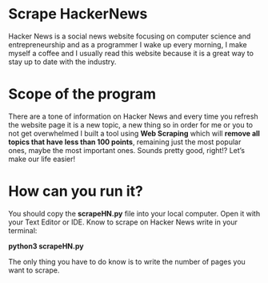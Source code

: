 # Scrape HackerNews
Hacker News is a social news website focusing on computer science and entrepreneurship and as a programmer I wake up every morning, I make myself a coffee and I usually read this website because it is a great way to stay up to date with the industry.

# Scope of the program
There are a tone of information on Hacker News and every time you refresh the website page it is a new topic, a new thing so in order for me or you to not get overwhelmed I built a tool using **Web Scraping** which will **remove all topics that have less than 100 points**, remaining just the most popular ones, maybe the most important ones.
Sounds pretty good, right!? Let’s make our life easier!

# How can you run it?
You should copy the **scrapeHN.py** file into your local computer.
Open it with your Text Editor or IDE.
Know to scrape on Hacker News write in your terminal: 

**python3 scrapeHN.py**

The only thing you have to do know is to write the number of pages you want to scrape.
